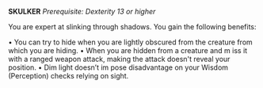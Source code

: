 __**SKULKER**__
*Prerequisite: Dexterity 13 or higher*

You are expert at slinking through shadows. You gain the following benefits:

• You can try to hide when you are lightly obscured from the creature from which you are hiding.
• When you are hidden from a creature and m iss it with a ranged weapon attack, making the attack doesn't reveal your position.
• Dim light doesn’t im pose disadvantage on your Wisdom (Perception) checks relying on sight.
